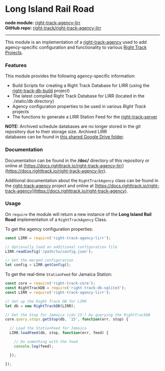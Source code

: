 Long Island Rail Road
=====================

**node module:** [right-track-agency-lirr](https://www.npmjs.com/package/right-track-agency-lirr)  
**GitHub repo:** [right-track/right-track-agency-lirr](https://github.com/right-track/right-track-agency-lirr)

---

This module is an implementation of a [right-track-agency](https://github.com/right-track/right-track-agency) 
used to add agency-specific configuration and functionality to various [Right Track Projects](https://github.com/right-track).

### Features

This module provides the following agency-specific information:

* Build Scripts for creating a Right Track Database for LIRR (using the [right-track-db-build](https://github.com/right-track/right-track-db-build) project)
* The latest compiled Right Track Database for LIRR (located in the ./static/db directory)
* Agency configuration properties to be used in various _Right Track_ projects
* The functions to generate a LIRR Station Feed for the [right-track-server](https://github.com/right-track/right-track-server)

**NOTE:** Archived schedule databases are no longer stored in the git repository due to their storage size.  Archived LIRR  
databases can be found in [this shared Google Drive folder](https://drive.google.com/drive/folders/1UMMesQair-7aRoIgejenJ7QhfI3blWj-).

### Documentation

Documentation can be found in the **/doc/** directory of this repository 
or online at [https://docs.righttrack.io/right-track-agency-lirr](https://docs.righttrack.io/right-track-agency-lirr).

Additional documentation about the `RightTrackAgency` class can be found in the 
[right-track-agency](https://github.com/right-track/right-track-agency) project 
and online at [https://docs.righttrack.io/right-track-agency](https://docs.righttrack.io/right-track-agency).

### Usage

On `require` the module will return a new instance of the **Long Island Rail Road**
implementation of a `RightTrackAgency` Class.

To get the agency configuration properties:
```javascript
const LIRR = require('right-track-agency-lirr');

// Optionally load an additional configuration file
LIRR.readConfig('/path/to/config.json');

// Get the merged configuration
let config = LIRR.getConfig();
```

To get the real-time `StationFeed` for Jamaica Station:
```javascript
const core = require('right-track-core');
const RightTrackDB = require('right-track-db-sqlite3');
const LIRR = require('right-track-agency-lirr');

// Set up the Right Track DB for LIRR
let db = new RightTrackDB(LIRR);

// Get the Stop for Jamaica (id='15') by querying the RightTrackDB
core.query.stops.getStop(db, '15', function(err, stop) {

  // Load the StationFeed for Jamaica
  LIRR.loadFeed(db, stop, function(err, feed) {

    // Do something with the feed
    console.log(feed);

  });

});
```